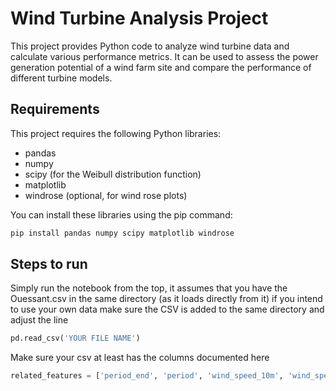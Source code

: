 # Wind Turbine Analysis Project

This project provides Python code to analyze wind turbine data and calculate various performance metrics. It can be used to assess the power generation potential of a wind farm site and compare the performance of different turbine models.

## Requirements

This project requires the following Python libraries:

- pandas
- numpy
- scipy (for the Weibull distribution function)
- matplotlib
- windrose (optional, for wind rose plots)

You can install these libraries using the pip command:

```bash
pip install pandas numpy scipy matplotlib windrose
```

## Steps to run
Simply run the notebook from the top, it assumes that you have the Ouessant.csv in the same directory (as it loads directly from it) if you intend to use your own data make sure the CSV is added to the same directory and adjust the line
```python
pd.read_csv('YOUR FILE NAME')
```

Make sure your csv at least has the columns documented here
```python
related_features = ['period_end', 'period', 'wind_speed_10m', 'wind_speed_100m', 'wind_direction_100m', 'wind_direction_10m']
```

